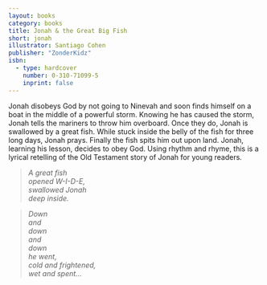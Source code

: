 ```yaml
---
layout: books
category: books
title: Jonah & the Great Big Fish
short: jonah
illustrator: Santiago Cohen
publisher: "ZonderKidz"
isbn:
  - type: hardcover
    number: 0-310-71099-5
    inprint: false
---
```


Jonah disobeys God by not going to Ninevah and soon finds himself on a boat in the middle of a powerful storm. Knowing he has caused the storm, Jonah tells the mariners to throw him overboard. Once they do, Jonah is swallowed by a great fish. While stuck inside the belly of the fish for three long days, Jonah prays. Finally the fish spits him out upon land. Jonah, learning his lesson, decides to obey God. Using rhythm and rhyme, this is a lyrical retelling of the Old Testament story of Jonah for young readers.

> _A great fish  
> opened W-I-D-E,  
> swallowed Jonah  
> deep inside._

> _Down  
> and  
> down  
> and  
> down  
> he went,  
> cold and frightened,  
> wet and spent…_